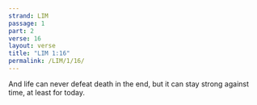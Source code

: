 ```yaml
---
strand: LIM
passage: 1
part: 2
verse: 16
layout: verse
title: "LIM 1:16"
permalink: /LIM/1/16/
---
```

And life can never defeat death in the end, but it can stay strong against time, at least for today.
